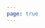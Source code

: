 ```yaml
---
page: true
---
```


<script setup>
import picture36 from './components/picture36.vue'
</script>

<picture36 />
